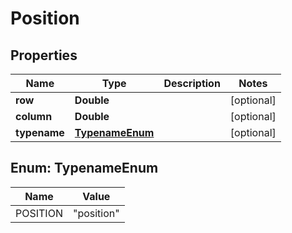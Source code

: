 

# Position


## Properties

Name | Type | Description | Notes
------------ | ------------- | ------------- | -------------
**row** | **Double** |  |  [optional]
**column** | **Double** |  |  [optional]
**typename** | [**TypenameEnum**](#TypenameEnum) |  |  [optional]



## Enum: TypenameEnum

Name | Value
---- | -----
POSITION | &quot;position&quot;



